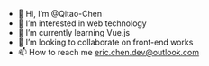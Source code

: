 - 👋 Hi, I’m @Qitao-Chen
- 👀 I’m interested in web technology
- 🌱 I’m currently learning Vue.js
- 💞️ I’m looking to collaborate on front-end works
- 📫 How to reach me eric.chen.dev@outlook.com

<!---
Qitao-Chen/Qitao-Chen is a ✨ special ✨ repository because its `README.md` (this file) appears on your GitHub profile.
You can click the Preview link to take a look at your changes.
--->
